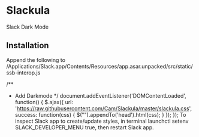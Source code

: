 # Slackula
Slack Dark Mode

## Installation

Append the following to /Applications/Slack.app/Contents/Resources/app.asar.unpacked/src/static/ssb-interop.js

/**
 * Add Darkmode
 */
document.addEventListener('DOMContentLoaded', function() {
 $.ajax({
   url: 'https://raw.githubusercontent.com/Cam/Slackula/master/slackula.css',
   success: function(css) {
     $("<style></style>").appendTo('head').html(css);
   }
 });
});
To inspect Slack app to create/update styles, in terminal launchctl setenv SLACK_DEVELOPER_MENU true, then restart Slack app.
